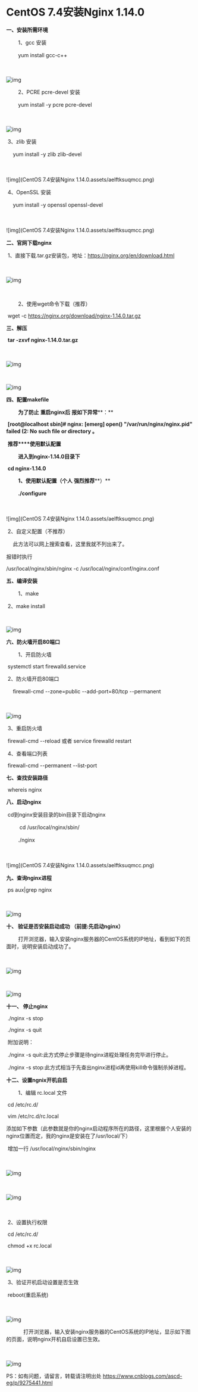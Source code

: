 # CentOS 7.4安装Nginx 1.14.0

 **一、安装所需环境**

　　 1、gcc 安装

  　　  yum install gcc-c++

　　 　  

![img](C:/Users/victor/AppData/Local/YNote/data/qq8C262E294875B99E3D4A25C7A10909A4/a4583cbb2542452ca01462b71bbe0f8e/suvork5cyii%3D.png)

　　 2、PCRE pcre-devel 安装

  　　  yum install -y pcre pcre-devel

　　　  

![img](C:/Users/victor/AppData/Local/YNote/data/qq8C262E294875B99E3D4A25C7A10909A4/e72b9ccf081a4e8588755915d9b75a33/suvork5cyii%3D.png)

​     3、zlib 安装

  　   yum install -y zlib zlib-devel

　　  　

![img](CentOS 7.4安装Nginx 1.14.0.assets/aelftksuqmcc.png)

​     4、OpenSSL 安装

  　   yum install -y openssl openssl-devel

　　  　

![img](CentOS 7.4安装Nginx 1.14.0.assets/aelftksuqmcc.png)

 

**二、官网下载nginx**

​     1、直接下载.tar.gz安装包，地址：https://nginx.org/en/download.html

　　　　

![img](C:/Users/victor/AppData/Local/YNote/data/qq8C262E294875B99E3D4A25C7A10909A4/e2ed7398f04a43eabcd9285fb3308d4a/suvork5cyii%3D.png)

​    

　　  2、使用wget命令下载（推荐）

​        wget -c https://nginx.org/download/nginx-1.14.0.tar.gz

 

**三、解压**

​     **tar -zxvf nginx-1.14.0.tar.gz**

　   

![img](C:/Users/victor/AppData/Local/YNote/data/qq8C262E294875B99E3D4A25C7A10909A4/7d29eade6212432f80a951283fc49f6d/suvork5cyii%3D.png)

​      

![img](C:/Users/victor/AppData/Local/YNote/data/qq8C262E294875B99E3D4A25C7A10909A4/8d5598e45de042b5910727a516c21f68/suvork5cyii%3D.png)

 **四、配置makefile** 

　　  **为了防止** **重启nginx后** **报如下异常****：**

​          **[root@localhost sbin]# nginx: [emerg] open() "/var/run/nginx/nginx.pid" failed (2: No such file or directory 。**

​      **推荐****使用默认配置**

　　  **进入到nginx-1.14.0目录下**

​        **cd nginx-1.14.0** 

　　 **1、使用默认配置（个人** **强烈推荐****）**

  　　 **./configure**

　  　 

![img](CentOS 7.4安装Nginx 1.14.0.assets/aelftksuqmcc.png)

​     2、自定义配置（不推荐）

  　  此方法可以网上搜索查看，这里我就不列出来了。

报错时执行

/usr/local/nginx/sbin/nginx -c /usr/local/nginx/conf/nginx.conf

  

**五、编译安装**

　　 1、make

​    2、make install

​       

![img](C:/Users/victor/AppData/Local/YNote/data/qq8C262E294875B99E3D4A25C7A10909A4/e04903d1726741bda1fb6f762b3ba89e/suvork5cyii%3D.png)

 

**六、防火墙开启80端口**

　　 1、开启防火墙 

​       systemctl start firewalld.service

​    2、防火墙开启80端口

  　  firewall-cmd --zone=public --add-port=80/tcp --permanent

　　    

![img](C:/Users/victor/AppData/Local/YNote/data/qq8C262E294875B99E3D4A25C7A10909A4/9a11bb2841054d6d980961ab9569ca83/ru5erkjggg%3D%3D.png)

​    3、重启防火墙

​       firewall-cmd --reload 或者  service firewalld restart

​    4、查看端口列表

​       firewall-cmd --permanent --list-port

**七、查找安装路径**

​      whereis nginx

**八、启动nginx** 

​      cd到nginx安装目录的bin目录下启动nginx

  　 　 cd /usr/local/nginx/sbin/

  　　  ./nginx

　　  

![img](CentOS 7.4安装Nginx 1.14.0.assets/aelftksuqmcc.png)

  

**九、查询nginx进程**

​      ps aux|grep nginx

　　  

![img](C:/Users/victor/AppData/Local/YNote/data/qq8C262E294875B99E3D4A25C7A10909A4/6b9b9c60c8244fe1ae2a918eb47ae1e0/suvork5cyii%3D.png)

**十、 验证是否安装启动成功 （前提:先启动nginx）**

　　  打开浏览器，输入安装nginx服务器的CentOS系统的IP地址，看到如下的页面时，说明安装启动成功了。

　　  

![img](C:/Users/victor/AppData/Local/YNote/data/qq8C262E294875B99E3D4A25C7A10909A4/815af4f5e40d4d71bd83754fb500e864/ru5erkjggg%3D%3D.png)

​      

![img](C:/Users/victor/AppData/Local/YNote/data/qq8C262E294875B99E3D4A25C7A10909A4/42da1b548b1245dd94c16df89160943b/ru5erkjggg%3D%3D.png)

 

**十一、 停止nginx**

​         ./nginx -s stop

​         ./nginx -s quit

​         附加说明：

​           ./nginx -s quit:此方式停止步骤是待nginx进程处理任务完毕进行停止。

​           ./nginx -s stop:此方式相当于先查出nginx进程id再使用kill命令强制杀掉进程。

 

**十二、设置ngnix开机自启**

　　   1、编辑 rc.local 文件

​          cd /etc/rc.d/

​          vim /etc/rc.d/rc.local

​          添加如下参数（此参数就是你的nginx启动程序所在的路径，这里根据个人安装的nginx位置而定，我的nginx是安装在了/usr/local/下）

​           增加一行 /usr/local/nginx/sbin/nginx

　 　      

![img](C:/Users/victor/AppData/Local/YNote/data/qq8C262E294875B99E3D4A25C7A10909A4/4af26437dcee4341adf4fefd627affcf/ru5erkjggg%3D%3D.png)

　 　      

![img](C:/Users/victor/AppData/Local/YNote/data/qq8C262E294875B99E3D4A25C7A10909A4/ec4f106ea8934572859b79c4ca23c94d/ru5erkjggg%3D%3D.png)

　　

  

​      2、设置执行权限

​         cd /etc/rc.d/

​         chmod +x rc.local

　　      

![img](C:/Users/victor/AppData/Local/YNote/data/qq8C262E294875B99E3D4A25C7A10909A4/3080914a8a814bb7971bacf4570f523a/suvork5cyii%3D.png)

  

​      3、验证开机启动设置是否生效

​        reboot(重启系统)

　　　   

![img](C:/Users/victor/AppData/Local/YNote/data/qq8C262E294875B99E3D4A25C7A10909A4/cba2e4e23eab4112ac84e536debb8875/suvork5cyii%3D.png)

　　　   打开浏览器，输入安装nginx服务器的CentOS系统的IP地址，显示如下图的页面，说明nginx开机自启设置已生效。

　　　   

![img](C:/Users/victor/AppData/Local/YNote/data/qq8C262E294875B99E3D4A25C7A10909A4/1b8aa34e4ca54120ad38edad8fe08a26/ru5erkjggg%3D%3D.png)

 

PS：如有问题，请留言，转载请注明出处 https://www.cnblogs.com/ascd-eg/p/9275441.html